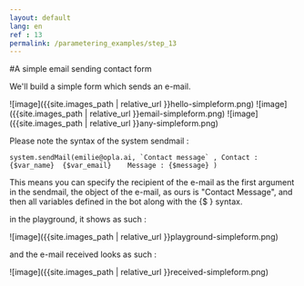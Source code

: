 ```yaml
---
layout: default
lang: en
ref : 13
permalink: /parametering_examples/step_13
---
```

#A simple email sending contact form

We'll build a simple form which sends an e-mail.

![image]({{site.images_path | relative_url }}hello-simpleform.png)
![image]({{site.images_path | relative_url }}email-simpleform.png)
![image]({{site.images_path | relative_url }}any-simpleform.png)


Please note the syntax of the system sendmail : 

```
system.sendMail(emilie@opla.ai, `Contact message` , Contact : {$var_name}  {$var_email}    Message : {$message} )
```
This means you can specify the recipient of the e-mail as the first argument in the sendmail, the object of the e-mail, as ours is "Contact Message", and then all variables defined in the bot along with the {$ } syntax.

in the playground, it shows as such : 

![image]({{site.images_path | relative_url }}playground-simpleform.png)

and the e-mail received looks as such : 

![image]({{site.images_path | relative_url }}received-simpleform.png)

